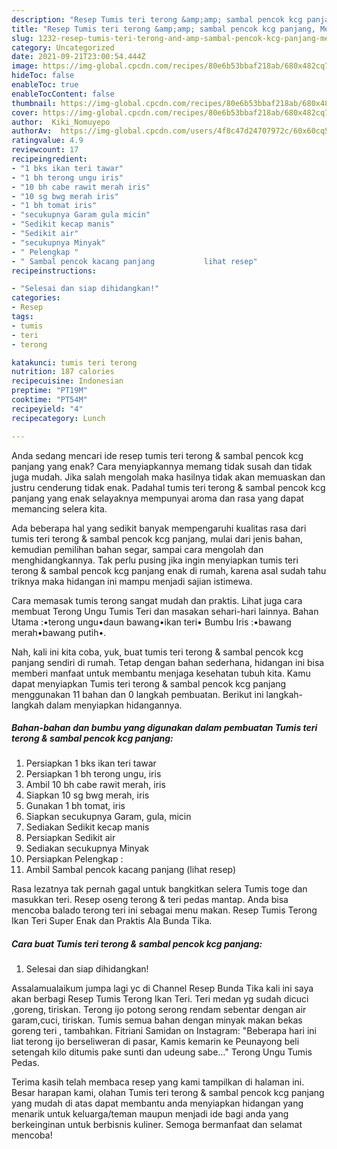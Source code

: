 ```yaml
---
description: "Resep Tumis teri terong &amp;amp; sambal pencok kcg panjang, Menggugah Selera"
title: "Resep Tumis teri terong &amp;amp; sambal pencok kcg panjang, Menggugah Selera"
slug: 1232-resep-tumis-teri-terong-and-amp-sambal-pencok-kcg-panjang-menggugah-selera
category: Uncategorized
date: 2021-09-21T23:00:54.444Z
image: https://img-global.cpcdn.com/recipes/80e6b53bbaf218ab/680x482cq70/tumis-teri-terong-sambal-pencok-kcg-panjang-foto-resep-utama.jpg
hideToc: false
enableToc: true
enableTocContent: false
thumbnail: https://img-global.cpcdn.com/recipes/80e6b53bbaf218ab/680x482cq70/tumis-teri-terong-sambal-pencok-kcg-panjang-foto-resep-utama.jpg
cover: https://img-global.cpcdn.com/recipes/80e6b53bbaf218ab/680x482cq70/tumis-teri-terong-sambal-pencok-kcg-panjang-foto-resep-utama.jpg
author:  Kiki_Nomuyepo
authorAv:  https://img-global.cpcdn.com/users/4f8c47d24707972c/60x60cq50/avatar.jpg
ratingvalue: 4.9
reviewcount: 17
recipeingredient:
- "1 bks ikan teri tawar"
- "1 bh terong ungu iris"
- "10 bh cabe rawit merah iris"
- "10 sg bwg merah iris"
- "1 bh tomat iris"
- "secukupnya Garam gula micin"
- "Sedikit kecap manis"
- "Sedikit air"
- "secukupnya Minyak"
- " Pelengkap "
- " Sambal pencok kacang panjang           lihat resep"
recipeinstructions:

- "Selesai dan siap dihidangkan!"
categories:
- Resep
tags:
- tumis
- teri
- terong

katakunci: tumis teri terong 
nutrition: 187 calories
recipecuisine: Indonesian
preptime: "PT19M"
cooktime: "PT54M"
recipeyield: "4"
recipecategory: Lunch

---
```



Anda sedang mencari ide resep tumis teri terong &amp; sambal pencok kcg panjang yang enak? Cara menyiapkannya memang tidak susah dan tidak juga mudah. Jika salah mengolah maka hasilnya tidak akan memuaskan dan justru cenderung tidak enak. Padahal tumis teri terong &amp; sambal pencok kcg panjang yang enak selayaknya mempunyai aroma dan rasa yang dapat memancing selera kita.


Ada beberapa hal yang sedikit banyak mempengaruhi kualitas rasa dari tumis teri terong &amp; sambal pencok kcg panjang, mulai dari jenis bahan, kemudian pemilihan bahan segar, sampai cara mengolah dan menghidangkannya. Tak perlu pusing jika ingin menyiapkan tumis teri terong &amp; sambal pencok kcg panjang enak di rumah, karena asal sudah tahu triknya maka hidangan ini mampu menjadi sajian istimewa.

Cara memasak tumis terong sangat mudah dan praktis. Lihat juga cara membuat Terong Ungu Tumis Teri dan masakan sehari-hari lainnya. Bahan Utama :•terong ungu•daun bawang•ikan teri• Bumbu Iris :•bawang merah•bawang putih•.


Nah, kali ini kita coba, yuk, buat tumis teri terong &amp; sambal pencok kcg panjang sendiri di rumah. Tetap dengan bahan sederhana, hidangan ini bisa memberi manfaat untuk membantu menjaga kesehatan tubuh kita. Kamu dapat menyiapkan Tumis teri terong &amp; sambal pencok kcg panjang menggunakan 11 bahan dan 0 langkah pembuatan. Berikut ini langkah-langkah dalam menyiapkan hidangannya.

<!--inarticleads1-->

##### Bahan-bahan dan bumbu yang digunakan dalam pembuatan Tumis teri terong &amp; sambal pencok kcg panjang:

1. Persiapkan 1 bks ikan teri tawar
1. Persiapkan 1 bh terong ungu, iris
1. Ambil 10 bh cabe rawit merah, iris
1. Siapkan 10 sg bwg merah, iris
1. Gunakan 1 bh tomat, iris
1. Siapkan secukupnya Garam, gula, micin
1. Sediakan Sedikit kecap manis
1. Persiapkan Sedikit air
1. Sediakan secukupnya Minyak
1. Persiapkan  Pelengkap :
1. Ambil  Sambal pencok kacang panjang           (lihat resep)


Rasa lezatnya tak pernah gagal untuk bangkitkan selera Tumis toge dan masukkan teri. Resep oseng terong &amp; teri pedas mantap. Anda bisa mencoba balado terong teri ini sebagai menu makan. Resep Tumis Terong Ikan Teri Super Enak dan Praktis Ala Bunda Tika. 

<!--inarticleads2-->

##### Cara buat Tumis teri terong &amp; sambal pencok kcg panjang:


1. Selesai dan siap dihidangkan!

Assalamualaikum jumpa lagi yc di Channel Resep Bunda Tika kali ini saya akan berbagi Resep Tumis Terong Ikan Teri. Teri medan yg sudah dicuci ,goreng, tiriskan. Terong ijo potong serong rendam sebentar dengan air garam,cuci, tiriskan. Tumis semua bahan dengan minyak makan bekas goreng teri , tambahkan. Fitriani Samidan on Instagram: &#34;Beberapa hari ini liat terong ijo berseliweran di pasar, Kamis kemarin ke Peunayong beli setengah kilo ditumis pake sunti dan udeung sabe…&#34; Terong Ungu Tumis Pedas. 

Terima kasih telah membaca resep yang kami tampilkan di halaman ini. Besar harapan kami, olahan Tumis teri terong &amp; sambal pencok kcg panjang yang mudah di atas dapat membantu anda menyiapkan hidangan yang menarik untuk keluarga/teman maupun menjadi ide bagi anda yang berkeinginan untuk berbisnis kuliner. Semoga bermanfaat dan selamat mencoba!
